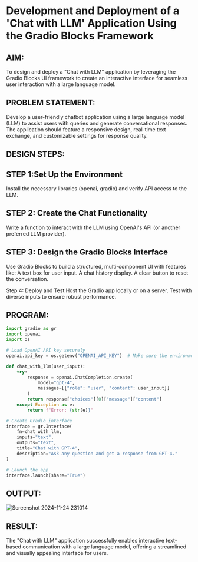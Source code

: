 # Development and Deployment of a 'Chat with LLM' Application Using the Gradio Blocks Framework

## AIM:
To design and deploy a "Chat with LLM" application by leveraging the Gradio Blocks UI framework to create an interactive interface for seamless user interaction with a large language model.

## PROBLEM STATEMENT:
Develop a user-friendly chatbot application using a large language model (LLM) to assist users with queries and generate conversational responses. The application should feature a responsive design, real-time text exchange, and customizable settings for response quality.
## DESIGN STEPS:

## STEP 1:Set Up the Environment
Install the necessary libraries (openai, gradio) and verify API access to the LLM.

## STEP 2: Create the Chat Functionality
Write a function to interact with the LLM using OpenAI's API (or another preferred LLM provider).

## STEP 3: Design the Gradio Blocks Interface
Use Gradio Blocks to build a structured, multi-component UI with features like:
A text box for user input.
A chat history display.
A clear button to reset the conversation. 

Step 4: Deploy and Test
Host the Gradio app locally or on a server.
Test with diverse inputs to ensure robust performance.


## PROGRAM:
```python
import gradio as gr
import openai
import os

# Load OpenAI API key securely
openai.api_key = os.getenv("OPENAI_API_KEY")  # Make sure the environment variable is set

def chat_with_llm(user_input):
    try:
        response = openai.ChatCompletion.create(
            model="gpt-4",
            messages=[{"role": "user", "content": user_input}]
        )
        return response["choices"][0]["message"]["content"]
    except Exception as e:
        return f"Error: {str(e)}"

# Create Gradio interface
interface = gr.Interface(
    fn=chat_with_llm,
    inputs="text",
    outputs="text",
    title="Chat with GPT-4",
    description="Ask any question and get a response from GPT-4."
)

# Launch the app
interface.launch(share="True")
```

## OUTPUT:
![Screenshot 2024-11-24 231014](https://github.com/user-attachments/assets/b7e5b157-4687-4aa9-b810-9264add71b97)


## RESULT:

The "Chat with LLM" application successfully enables interactive text-based communication with a large language model, offering a streamlined and visually appealing interface for users.

